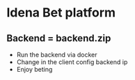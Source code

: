 # Idena Bet platform
## Backend = backend.zip

- Run the backend via docker
- Change in the client config backend ip 
- Enjoy beting
